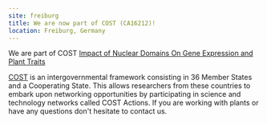 ```yaml
---
site: freiburg
title: We are now part of COST (CA16212)!
location: Freiburg, Germany
---
```


We are part of COST [Impact of Nuclear Domains On Gene Expression and Plant Traits](http://www.cost.eu/COST_Actions/ca/CA16212)

[COST](http://www.cost.eu) is an intergovernmental framework consisting in 36 Member States and a Cooperating State. This allows researchers from these countries to embark upon networking opportunities by participating in science and technology networks called COST Actions. If you are working with plants or have any questions don't hesitate to contact us.
